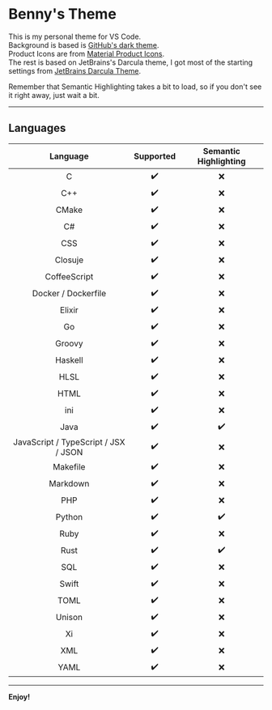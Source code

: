 # Benny's Theme

This is my personal theme for VS Code.  
Background is based is [GitHub's dark theme](https://marketplace.visualstudio.com/items?itemName=GitHub.github-vscode-theme).  
Product Icons are from [Material Product Icons](https://marketplace.visualstudio.com/items?itemName=PKief.material-product-icons).  
The rest is based on JetBrains's Darcula theme, I got most of the starting settings from [JetBrains Darcula Theme](https://marketplace.visualstudio.com/items?itemName=Anan.jetbrains-darcula-theme).  

Remember that Semantic Highlighting takes a bit to load, so if you don't see it right away, just wait a bit.

---

## Languages

|               Language               | Supported | Semantic Highlighting |
|:------------------------------------:|:---------:|:---------------------:|
|                   C                  |     ✔️    |          ❌           |
|                  C++                 |     ✔️    |          ❌           |
|                  CMake               |     ✔️    |          ❌           |
|                  C#                  |     ✔️    |          ❌           |
|                  CSS                 |     ✔️    |          ❌           |
|                Closuje               |     ✔️    |          ❌           |
|             CoffeeScript             |     ✔️    |          ❌           |
|          Docker / Dockerfile         |     ✔️    |          ❌           |
|                Elixir                |     ✔️    |          ❌           |
|                  Go                  |     ✔️    |          ❌           |
|                Groovy                |     ✔️    |          ❌           |
|                Haskell               |     ✔️    |          ❌           |
|                 HLSL                 |     ✔️    |          ❌           |
|                 HTML                 |     ✔️    |          ❌           |
|                  ini                 |     ✔️    |          ❌           |
|                 Java                 |     ✔️    |          ✔️           |
| JavaScript / TypeScript / JSX / JSON |     ✔️    |          ❌           |
|               Makefile               |     ✔️    |          ❌           |
|               Markdown               |     ✔️    |          ❌           |
|                  PHP                 |     ✔️    |          ❌           |
|                Python                |     ✔️    |          ✔️           |
|                 Ruby                 |     ✔️    |          ❌           |
|                 Rust                 |     ✔️    |          ✔️           |
|                  SQL                 |     ✔️    |          ❌           |
|                 Swift                |     ✔️    |          ❌           |
|                 TOML                 |     ✔️    |          ❌           |
|                Unison                |     ✔️    |          ❌           |
|                  Xi                  |     ✔️    |          ❌           |
|                  XML                 |     ✔️    |          ❌           |
|                 YAML                 |     ✔️    |          ❌           |

---

**Enjoy!**
